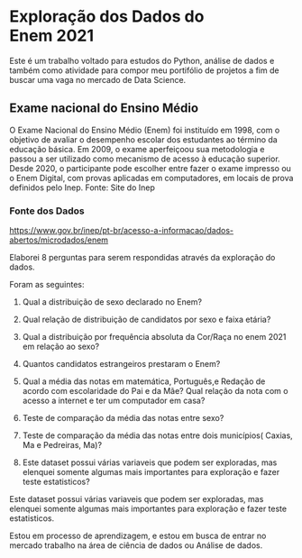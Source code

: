 # Exploração dos Dados do Enem 2021 
Este é um trabalho voltado para estudos do Python, análise de dados e também como atividade para compor meu portifólio de projetos a fim de buscar uma vaga no mercado de Data Science.

## Exame nacional do Ensino Médio
O Exame Nacional do Ensino Médio (Enem) foi instituído em 1998, com o objetivo de avaliar o desempenho escolar dos estudantes ao término da educação básica. Em 2009, o exame aperfeiçoou sua metodologia e passou a ser utilizado como mecanismo de acesso à educação superior. Desde 2020, o participante pode escolher entre fazer o exame impresso ou o Enem Digital, com provas aplicadas em computadores, em locais de prova definidos pelo Inep.
Fonte: Site do Inep

### Fonte dos Dados
https://www.gov.br/inep/pt-br/acesso-a-informacao/dados-abertos/microdados/enem

Elaborei 8 perguntas para serem respondidas através da exploração do dados.

Foram as seguintes:

1. Qual a distribuição de sexo declarado no Enem?

2. Qual relação de distribuição de candidatos por sexo e faixa etária?

3. Qual a distribuição por frequência absoluta da Cor/Raça no enem 2021 em relação ao sexo?

4. Quantos candidatos estrangeiros prestaram o Enem?

5. Qual a média das notas em matemática, Português,e Redação de acordo com escolaridade do Pai e da Mãe?
Qual relação da nota com o acesso a internet e ter um computador em casa?

6. Teste de comparação da média das notas entre sexo?

7. Teste de comparação da média das notas entre dois municípios( Caxias, Ma e Pedreiras, Ma)?

8. Este dataset possui várias variaveis que podem ser exploradas, mas elenquei somente algumas mais importantes para exploração e fazer teste estatisticos?

Este dataset possui várias variaveis que podem ser exploradas, mas elenquei somente algumas mais importantes para exploração e fazer teste estatisticos.

Estou em processo de aprendizagem, e estou em busca de entrar no mercado trabalho na área de ciência de dados ou Análise de dados.

